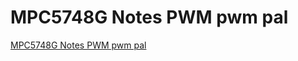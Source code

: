 # MPC5748G Notes PWM pwm pal
[MPC5748G Notes PWM pwm pal](https://aiwithcloud.com/2022/09/19/mpc5748g_notes_pwm_pwm_pal/)